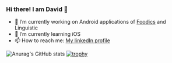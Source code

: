 ### Hi there! I am David 👋

- 🔭 I’m currently working on Android applications of [Foodics](https://www.linkedin.com/company/foodics/) and Linguistic
- 🌱 I’m currently learning iOS
- 📫 How to reach me: [My linkedIn profile](https://www.linkedin.com/company/foodics/)

![Anurag's GitHub stats](https://github-readme-stats.vercel.app/api?username=DavidIbrahim&show_icons=true&theme=radical)
[![trophy](https://github-profile-trophy.vercel.app/?username=DavidIbrahim&theme=onedark)](https://github.com/ryo-ma/github-profile-trophy)


